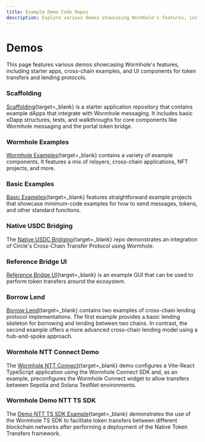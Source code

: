 ```yaml
---
title: Example Demo Code Repos
description: Explore various demos showcasing Wormhole's features, including starter apps, cross-chain examples, and UI components for token transfers and lending protocols.
---
```


# Demos

This page features various demos showcasing Wormhole's features, including starter apps, cross-chain examples, and UI components for token transfers and lending protocols.

### Scaffolding

[Scaffolding](https://github.com/wormhole-foundation/wormhole-scaffolding){target=\_blank} is a starter application repository that contains example dApps that integrate with Wormhole messaging. It includes basic xDapp structures, tests, and walkthroughs for core components like Wormhole messaging and the portal token bridge.

### Wormhole Examples

[Wormhole Examples](https://github.com/wormhole-foundation/wormhole-examples){target=\_blank} contains a variety of example components. It features a mix of relayers, cross-chain applications, NFT projects, and more.

### Basic Examples

[Basic Examples](https://github.com/wormhole-foundation/xdapp-book/tree/main/projects){target=\_blank} features straightforward example projects that showcase minimum-code examples for how to send messages, tokens, and other standard functions.

### Native USDC Bridging

The [Native USDC Bridging](https://github.com/wormhole-foundation/wormhole-circle-integration){target=\_blank} repo demonstrates an integration of Circle's Cross-Chain Transfer Protocol using Wormhole.  

### Reference Bridge UI

[Reference Bridge UI](https://github.com/wormhole-foundation/example-token-bridge-ui){target=\_blank} is an example GUI that can be used to perform token transfers around the ecosystem.

### Borrow Lend

[Borrow Lend](https://github.com/wormhole-foundation/example-wormhole-lending){target=\_blank} contains two examples of cross-chain lending protocol implementations. The first example provides a basic lending skeleton for borrowing and lending between two chains. In contrast, the second example offers a more advanced cross-chain lending model using a hub-and-spoke approach. 

### Wormhole NTT Connect Demo

The [Wormhole NTT Connect](https://github.com/wormhole-foundation/demo-ntt-connect){target=\_blank} demo configures a Vite-React TypeScript application using the Wormhole Connect SDK and, as an example, preconfigures the Wormhole Connect widget to allow transfers between Sepolia and Solana TestNet environments. 

### Wormhole Demo NTT TS SDK

The [Demo NTT TS SDK Example](https://github.com/wormhole-foundation/demo-ntt-ts-sdk){target=\_blank} demonstrates the use of the Wormhole TS SDK to facilitate token transfers between different blockchain networks after performing a deployment of the Native Token Transfers framework.